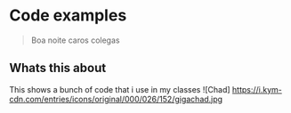 # Code examples
>Boa noite caros colegas
## Whats this about 
This shows a bunch of code that i use in my classes
![Chad] https://i.kym-cdn.com/entries/icons/original/000/026/152/gigachad.jpg

